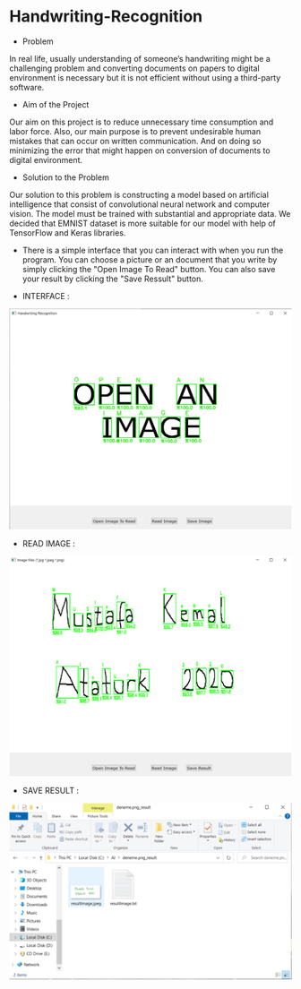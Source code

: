 # Handwriting-Recognition

* Problem

In real life, usually understanding of someone’s handwriting might be a challenging problem and converting documents on papers to digital environment is necessary but it is not efficient without using a third-party software.

* Aim of the Project

Our aim on this project is to reduce unnecessary time consumption and labor force. Also, our main purpose is to prevent undesirable human mistakes that can occur on written 
communication. And on doing so minimizing the error that might happen on conversion of documents to digital environment.

* Solution to the Problem

Our solution to this problem is constructing a model based on artificial intelligence that consist of convolutional neural network and computer vision.  The model must be trained 
with substantial and appropriate data. We decided that EMNIST dataset is more suitable for our model with help of TensorFlow and Keras libraries. 

* There is a simple interface that you can interact with when you run the program. You can choose a picture or an document that you write by simply clicking the "Open Image To Read" button. You can also save your result by clicking the "Save Ressult" button.

* INTERFACE : 

![Game Process](https://github.com/coredumpz/Handwriting-Recognition/blob/main/Pictures/1.png)

* READ IMAGE :

![Game Process](https://github.com/coredumpz/Handwriting-Recognition/blob/main/Pictures/2.png)

* SAVE RESULT :

![Game Process](https://github.com/coredumpz/Handwriting-Recognition/blob/main/Pictures/3.png)
